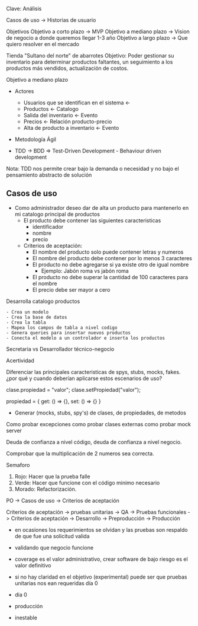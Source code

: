 Clave: Análisis

Casos de uso -> Historias de usuario

Objetivos
Objetivo a corto plazo -> MVP
Objetivo a mediano plazo -> Vision de negocio a donde queremos llegar 1-3 año
Objetivo a largo plazo -> Que quiero resolver en el mercado

Tienda "Sultano del norte" de abarrotes
Objetivo: Poder gestionar su inventario para determinar productos faltantes, un seguimiento a los productos más vendidos, actualización de costos.

Objetivo a mediano plazo

- Actores

  - Usuarios que se identifican en el sistema <-
  - Productos <- Catalogo
  - Salida del inventario <- Evento
  - Precios <- Relación producto-precio
  - Alta de producto a inventario <- Evento

- Metodología Ágil

- TDD -> BDD => Test-Driven Development - Behaviour driven development

Nota: TDD nos permite crear bajo la demanda o necesidad y no bajo el pensamiento abstracto de solución

## Casos de uso

- Como administrador deseo dar de alta un producto para mantenerlo en mi catalogo principal de productos
  - El producto debe contener las siguientes caracteristicas
    - identificador
    - nombre
    - precio
  - Criterios de aceptación:
    - El nombre del producto solo puede contener letras y numeros
    - El nombre del producto debe contener por lo menos 3 caracteres
    - El producto no debe agregarse si ya existe otro de igual nombre
      - Ejemplo: Jabón roma vs jabón roma
    - El producto no debe superar la cantidad de 100 caracteres para el nombre
    - El precio debe ser mayor a cero

Desarrolla catalogo productos

```
- Crea un modelo
- Crea la base de datos
- Crea la tabla
- Mapea los campos de tabla a nivel codigo
- Genera queries para insertar nuevos productos
- Conecta el modelo a un controlador e inserta los productos
```

Secretaria vs Desarrollador técnico-negocio

Acertividad

Diferenciar las principales caracteristicas de spys, stubs, mocks, fakes. ¿por qué y cuando deberían aplicarse estos escenarios de uso?

clase.propiedad = "valor";
clase.setPropiedad("valor");

propiedad = {
get: () => {},
set: () => {}
}

- Generar (mocks, stubs, spy's) de clases, de propiedades, de metodos

Como probar excepciones
como probar clases externas
como probar mock server

Deuda de confianza a nivel código, deuda de confianza a nivel negocio.

Comprobar que la multiplicación de 2 numeros sea correcta.

Semaforo

1. Rojo: Hacer que la prueba falle
2. Verde: Hacer que funcione con el código minimo necesario
3. Morado: Refactorización.

PO -> Casos de uso -> Criterios de aceptación

Criterios de aceptación -> pruebas unitarias -> QA -> Pruebas funcionales -> Criterios de aceptación -> Desarrollo -> Preproducción -> Producción

- en ocasiones los requerimientos se olvidan y las pruebas son respaldo de que fue una solicitud valida
- validando que negocio funcione
- coverage es el valor administrativo, crear software de bajo riesgo es el valor definitivo

- si no hay claridad en el objetivo (experimental) puede ser que pruebas unitarias nos ean requeridas día 0

- dia 0
- producción
- inestable
